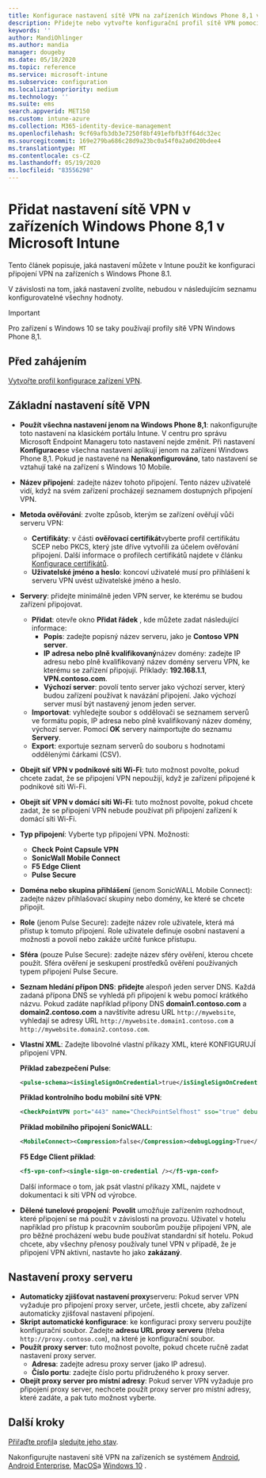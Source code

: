 ```yaml
---
title: Konfigurace nastavení sítě VPN na zařízeních Windows Phone 8,1 v Microsoft Intune – Azure | Microsoft Docs
description: Přidejte nebo vytvořte konfigurační profil sítě VPN pomocí nastavení konfigurace virtuální privátní sítě (VPN), včetně podrobností o připojení, a nastavení proxy serveru pro zahrnutí IP adresy nebo adresy FQDN a portu TCP v Microsoft Intune na zařízeních s Windows Phone 8,1.
keywords: ''
author: MandiOhlinger
ms.author: mandia
manager: dougeby
ms.date: 05/18/2020
ms.topic: reference
ms.service: microsoft-intune
ms.subservice: configuration
ms.localizationpriority: medium
ms.technology: ''
ms.suite: ems
search.appverid: MET150
ms.custom: intune-azure
ms.collection: M365-identity-device-management
ms.openlocfilehash: 9cf69afb3db3e7250f8bf491efbfb3ff64dc32ec
ms.sourcegitcommit: 169e279ba686c28d9a23bc0a54f0a2a0d20bdee4
ms.translationtype: MT
ms.contentlocale: cs-CZ
ms.lasthandoff: 05/19/2020
ms.locfileid: "83556298"
---
```

# <a name="add-vpn-settings-on-windows-phone-81-devices-in-microsoft-intune"></a>Přidat nastavení sítě VPN v zařízeních Windows Phone 8,1 v Microsoft Intune

Tento článek popisuje, jaká nastavení můžete v Intune použít ke konfiguraci připojení VPN na zařízeních s Windows Phone 8.1. 

V závislosti na tom, jaká nastavení zvolíte, nebudou v následujícím seznamu konfigurovatelné všechny hodnoty.

>[!IMPORTANT]
>Pro zařízení s Windows 10 se taky používají profily sítě VPN Windows Phone 8,1.

## <a name="before-you-begin"></a>Před zahájením

[Vytvořte profil konfigurace zařízení VPN](vpn-settings-configure.md).

## <a name="base-vpn-settings"></a>Základní nastavení sítě VPN

- **Použít všechna nastavení jenom na Windows Phone 8,1**: nakonfigurujte toto nastavení na klasickém portálu Intune. V centru pro správu Microsoft Endpoint Manageru toto nastavení nejde změnit. Při nastavení **Konfigurace**se všechna nastavení aplikují jenom na zařízení Windows Phone 8,1. Pokud je nastavené na **Nenakonfigurováno**, tato nastavení se vztahují také na zařízení s Windows 10 Mobile.
- **Název připojení**: zadejte název tohoto připojení. Tento název uživatelé vidí, když na svém zařízení procházejí seznamem dostupných připojení VPN.
- **Metoda ověřování**: zvolte způsob, kterým se zařízení ověřují vůči serveru VPN:
  - **Certifikáty**: v části **ověřovací certifikát**vyberte profil certifikátu SCEP nebo PKCS, který jste dříve vytvořili za účelem ověřování připojení. Další informace o profilech certifikátů najdete v článku [Konfigurace certifikátů](../protect/certificates-configure.md).
  - **Uživatelské jméno a heslo**: koncoví uživatelé musí pro přihlášení k serveru VPN uvést uživatelské jméno a heslo.
- **Servery**: přidejte minimálně jeden VPN server, ke kterému se budou zařízení připojovat.
  - **Přidat**: otevře okno **Přidat řádek** , kde můžete zadat následující informace:
    - **Popis**: zadejte popisný název serveru, jako je **Contoso VPN server**.
    - **IP adresa nebo plně kvalifikovaný**název domény: zadejte IP adresu nebo plně kvalifikovaný název domény serveru VPN, ke kterému se zařízení připojují. Příklady: **192.168.1.1**, **VPN.contoso.com**.
    - **Výchozí server**: povolí tento server jako výchozí server, který budou zařízení používat k navázání připojení. Jako výchozí server musí být nastavený jenom jeden server.
  - **Importovat**: vyhledejte soubor s oddělovači se seznamem serverů ve formátu popis, IP adresa nebo plně kvalifikovaný název domény, výchozí server. Pomocí **OK** servery naimportujte do seznamu **Servery**.
  - **Export**: exportuje seznam serverů do souboru s hodnotami oddělenými čárkami (CSV).

- **Obejít síť VPN v podnikové síti Wi-Fi**: tuto možnost povolte, pokud chcete zadat, že se připojení VPN nepoužijí, když je zařízení připojené k podnikové síti Wi-Fi.
- **Obejít síť VPN v domácí síti Wi-Fi**: tuto možnost povolte, pokud chcete zadat, že se připojení VPN nebude používat při připojení zařízení k domácí síti Wi-Fi.

- **Typ připojení**: Vyberte typ připojení VPN. Možnosti:
  - **Check Point Capsule VPN**
  - **SonicWall Mobile Connect**
  - **F5 Edge Client**
  - **Pulse Secure**

- **Doména nebo skupina přihlášení** (jenom SonicWALL Mobile Connect): zadejte název přihlašovací skupiny nebo domény, ke které se chcete připojit.
- **Role** (jenom Pulse Secure): zadejte název role uživatele, která má přístup k tomuto připojení. Role uživatele definuje osobní nastavení a možnosti a povolí nebo zakáže určité funkce přístupu.
- **Sféra** (pouze Pulse Secure): zadejte název sféry ověření, kterou chcete použít. Sféra ověření je seskupení prostředků ověření používaných typem připojení Pulse Secure.

- **Seznam hledání přípon DNS**: **přidejte** alespoň jeden server DNS. Každá zadaná přípona DNS se vyhledá při připojení k webu pomocí krátkého názvu. Pokud zadáte například přípony DNS **domain1.contoso.com** a **domain2.contoso.com** a navštívíte adresu URL `http://mywebsite`, vyhledají se adresy URL `http://mywebsite.domain1.contoso.com` a `http://mywebsite.domain2.contoso.com`.

- **Vlastní XML**: Zadejte libovolné vlastní příkazy XML, které KONFIGURUJÍ připojení VPN.

  **Příklad zabezpečení Pulse**:

  ```xml
  <pulse-schema><isSingleSignOnCredential>true</isSingleSignOnCredential></pulse-schema>
  ```

  **Příklad kontrolního bodu mobilní sítě VPN**:

  ```xml
  <CheckPointVPN port="443" name="CheckPointSelfhost" sso="true" debug="3" />
  ```

  **Příklad mobilního připojení SonicWALL**:

  ```xml
  <MobileConnect><Compression>false</Compression><debugLogging>True</debugLogging><packetCapture>False</packetCapture></MobileConnect>
  ```

  **F5 Edge Client příklad**:

  ```xml
  <f5-vpn-conf><single-sign-on-credential /></f5-vpn-conf>
  ```

  Další informace o tom, jak psát vlastní příkazy XML, najdete v dokumentaci k síti VPN od výrobce.

- **Dělené tunelové propojení**: **Povolit** umožňuje zařízením rozhodnout, které připojení se má použít v závislosti na provozu. Uživatel v hotelu například pro přístup k pracovním souborům použije připojení VPN, ale pro běžné procházení webu bude používat standardní síť hotelu. Pokud chcete, aby všechny přenosy používaly tunel VPN v případě, že je připojení VPN aktivní, nastavte ho jako **zakázaný**.

## <a name="proxy-settings"></a>Nastavení proxy serveru

- **Automaticky zjišťovat nastavení proxy**serveru: Pokud server VPN vyžaduje pro připojení proxy server, určete, jestli chcete, aby zařízení automaticky zjišťoval nastavení připojení.
- **Skript automatické konfigurace**: ke konfiguraci proxy serveru použijte konfigurační soubor. Zadejte **adresu URL proxy serveru** (třeba `http://proxy.contoso.com`), na které je konfigurační soubor.
- **Použít proxy server**: tuto možnost povolte, pokud chcete ručně zadat nastavení proxy server.
  - **Adresa**: zadejte adresu proxy server (jako IP adresu).
  - **Číslo portu**: zadejte číslo portu přidruženého k proxy server.
- **Obejít proxy server pro místní adresy**: Pokud server VPN vyžaduje pro připojení proxy server, nechcete použít proxy server pro místní adresy, které zadáte, a pak tuto možnost vyberte.

## <a name="next-steps"></a>Další kroky

[Přiřaďte profil](device-profile-assign.md)a [sledujte jeho stav](device-profile-monitor.md).

Nakonfigurujte nastavení sítě VPN na zařízeních se systémem [Android](vpn-settings-android.md), [Android Enterprise](vpn-settings-android-enterprise.md), [MacOS](vpn-settings-macos.md)a [Windows 10](vpn-settings-windows-10.md) .
